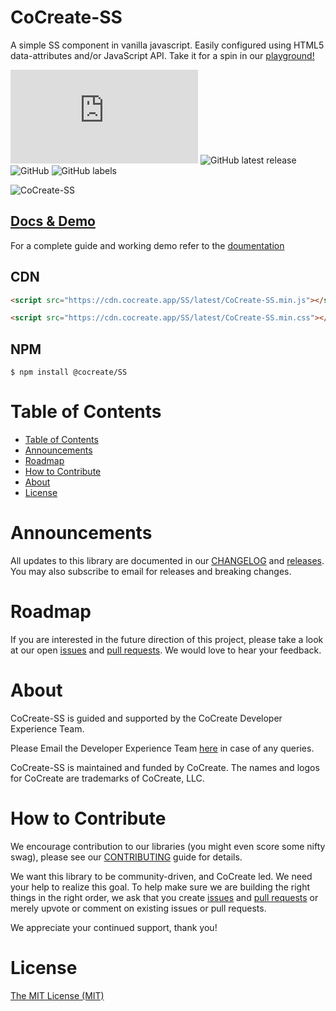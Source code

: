 # CoCreate-SS

A simple SS component in vanilla javascript. Easily configured using HTML5 data-attributes and/or JavaScript API. Take it for a spin in our [playground!](https://cocreate.app/docs/SS)

![GitHub file size in bytes](https://img.shields.io/github/size/CoCreate-app/CoCreate-SS/dist/CoCreate-SS.min.js?label=minified%20size&style=for-the-badge)
![GitHub latest release](https://img.shields.io/github/v/release/CoCreate-app/CoCreate-SS?style=for-the-badge)
![GitHub](https://img.shields.io/github/license/CoCreate-app/CoCreate-SS?style=for-the-badge)
![GitHub labels](https://img.shields.io/github/labels/CoCreate-app/CoCreate-SS/help%20wanted?style=for-the-badge)

![CoCreate-SS](https://cdn.cocreate.app/docs/CoCreate-SS.gif)

## [Docs & Demo](https://cocreate.app/docs/SS)

For a complete guide and working demo refer to the [doumentation](https://cocreate.app/docs/SS)

## CDN

```html
<script src="https://cdn.cocreate.app/SS/latest/CoCreate-SS.min.js"></script>
```

```html
<script src="https://cdn.cocreate.app/SS/latest/CoCreate-SS.min.css"></script>
```

## NPM

```shell
$ npm install @cocreate/SS
```

# Table of Contents

- [Table of Contents](#table-of-contents)
- [Announcements](#announcements)
- [Roadmap](#roadmap)
- [How to Contribute](#how-to-contribute)
- [About](#about)
- [License](#license)

<a name="announcements"></a>

# Announcements

All updates to this library are documented in our [CHANGELOG](https://github.com/CoCreate-app/CoCreate-SS/blob/master/CHANGELOG.md) and [releases](https://github.com/CoCreate-app/CoCreate-SS/releases). You may also subscribe to email for releases and breaking changes.

<a name="roadmap"></a>

# Roadmap

If you are interested in the future direction of this project, please take a look at our open [issues](https://github.com/CoCreate-app/CoCreate-SS/issues) and [pull requests](https://github.com/CoCreate-app/CoCreate-SS/pulls). We would love to hear your feedback.

<a name="about"></a>

# About

CoCreate-SS is guided and supported by the CoCreate Developer Experience Team.

Please Email the Developer Experience Team [here](mailto:develop@cocreate.app) in case of any queries.

CoCreate-SS is maintained and funded by CoCreate. The names and logos for CoCreate are trademarks of CoCreate, LLC.

<a name="contribute"></a>

# How to Contribute

We encourage contribution to our libraries (you might even score some nifty swag), please see our [CONTRIBUTING](https://github.com/CoCreate-app/CoCreate-SS/blob/master/CONTRIBUTING.md) guide for details.

We want this library to be community-driven, and CoCreate led. We need your help to realize this goal. To help make sure we are building the right things in the right order, we ask that you create [issues](https://github.com/CoCreate-app/CoCreate-SS/issues) and [pull requests](https://github.com/CoCreate-app/CoCreate-SS/pulls) or merely upvote or comment on existing issues or pull requests.

We appreciate your continued support, thank you!

# License

[The MIT License (MIT)](https://github.com/CoCreate-app/CoCreate-SS/blob/master/LICENSE)

